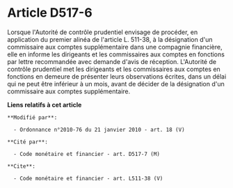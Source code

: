 # Article D517-6

Lorsque l'Autorité de contrôle prudentiel envisage de procéder, en application du premier alinéa de l'article L. 511-38, à la
désignation d'un commissaire aux comptes supplémentaire dans une compagnie financière, elle en informe les dirigeants et les
commissaires aux comptes en fonctions par lettre recommandée avec demande d'avis de réception. L'Autorité de contrôle
prudentiel met les dirigeants et les commissaires aux comptes en fonctions en demeure de présenter leurs observations
écrites, dans un délai qui ne peut être inférieur à un mois, avant de décider de la désignation d'un commissaire aux comptes
supplémentaire.

**Liens relatifs à cet article**

	**Modifié par**:

	  - Ordonnance n°2010-76 du 21 janvier 2010 - art. 18 (V)

	**Cité par**:

	  - Code monétaire et financier - art. D517-7 (M)

	**Cite**:

	  - Code monétaire et financier - art. L511-38 (V)
